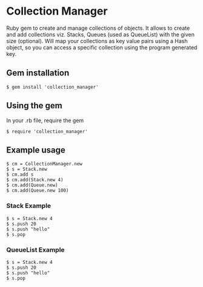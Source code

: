 Collection Manager
==========

Ruby gem to create and manage collections of objects. It allows to create and add collections viz. Stacks, Queues (used as QueueList) with the given size (optional). Will map your collections as key value pairs using a Hash object, so you can access a specific collection using the program generated key.

## Gem installation

    $ gem install 'collection_manager'

## Using the gem
In your .rb file, require the gem 

    $ require 'collection_manager'

## Example usage

    $ cm = CollectionManager.new
    $ s = Stack.new
    $ cm.add s
    $ cm.add(Stack.new 4)
    $ cm.add(Queue.new)
    $ cm.add(Queue.new 100)

### Stack Example
    $ s = Stack.new 4
    $ s.push 20
    $ s.push "hello"
    $ s.pop

### QueueList Example
    $ s = Stack.new 4
    $ s.push 20
    $ s.push "hello"
    $ s.pop